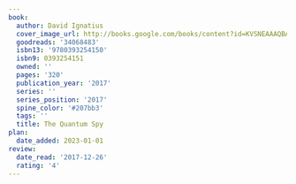 ```yaml
---
book:
  author: David Ignatius
  cover_image_url: http://books.google.com/books/content?id=KVSNEAAAQBAJ&printsec=frontcover&img=1&zoom=1&source=gbs_api
  goodreads: '34068483'
  isbn13: '9780393254150'
  isbn9: 0393254151
  owned: ''
  pages: '320'
  publication_year: '2017'
  series: ''
  series_position: '2017'
  spine_color: '#207bb3'
  tags: ''
  title: The Quantum Spy
plan:
  date_added: 2023-01-01
review:
  date_read: '2017-12-26'
  rating: '4'
---
```


